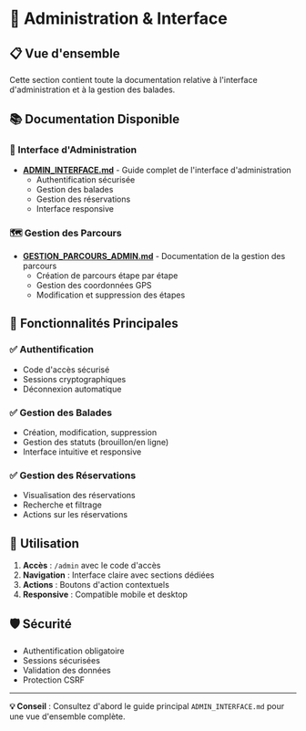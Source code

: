 # 🔐 Administration & Interface

## 📋 Vue d'ensemble

Cette section contient toute la documentation relative à l'interface d'administration et à la gestion des balades.

## 📚 Documentation Disponible

### 🎯 Interface d'Administration
- **[ADMIN_INTERFACE.md](./ADMIN_INTERFACE.md)** - Guide complet de l'interface d'administration
  - Authentification sécurisée
  - Gestion des balades
  - Gestion des réservations
  - Interface responsive

### 🗺️ Gestion des Parcours
- **[GESTION_PARCOURS_ADMIN.md](./GESTION_PARCOURS_ADMIN.md)** - Documentation de la gestion des parcours
  - Création de parcours étape par étape
  - Gestion des coordonnées GPS
  - Modification et suppression des étapes

## 🚀 Fonctionnalités Principales

### ✅ Authentification
- Code d'accès sécurisé
- Sessions cryptographiques
- Déconnexion automatique

### ✅ Gestion des Balades
- Création, modification, suppression
- Gestion des statuts (brouillon/en ligne)
- Interface intuitive et responsive

### ✅ Gestion des Réservations
- Visualisation des réservations
- Recherche et filtrage
- Actions sur les réservations

## 🔧 Utilisation

1. **Accès** : `/admin` avec le code d'accès
2. **Navigation** : Interface claire avec sections dédiées
3. **Actions** : Boutons d'action contextuels
4. **Responsive** : Compatible mobile et desktop

## 🛡️ Sécurité

- Authentification obligatoire
- Sessions sécurisées
- Validation des données
- Protection CSRF

---

**💡 Conseil** : Consultez d'abord le guide principal `ADMIN_INTERFACE.md` pour une vue d'ensemble complète.
